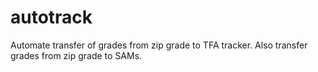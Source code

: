 # autotrack
Automate transfer of grades from zip grade to TFA tracker. Also transfer grades from zip grade to SAMs.
